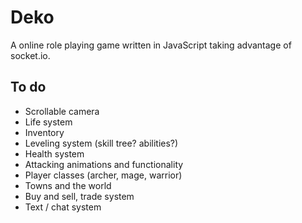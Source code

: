 # Deko
A online role playing game written in JavaScript taking advantage of socket.io.

## To do
* Scrollable camera
* Life system
* Inventory
* Leveling system (skill tree? abilities?)
* Health system
* Attacking animations and functionality
* Player classes (archer, mage, warrior)
* Towns and the world
* Buy and sell, trade system
* Text / chat system
